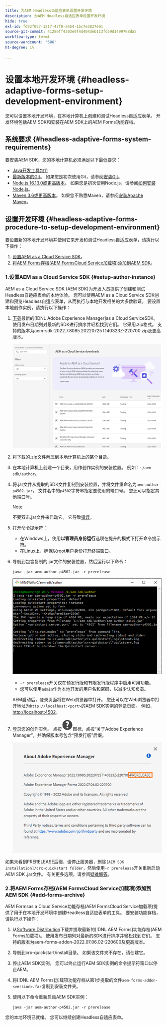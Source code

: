 ```yaml
---
title: 为AEM Headless自适应表单设置开发环境
description: 为AEM Headless自适应表单设置开发环境
hide: true
exl-id: fd92f057-1217-42f8-a454-1bc7e3827e01
source-git-commit: 41286ff4303e0f4d404deb113fd59d1499768da5
workflow-type: tm+mt
source-wordcount: '686'
ht-degree: 1%

---
```



# 设置本地开发环境 {#headless-adaptive-forms-setup-development-environment}

您可以设置本地开发环境，在本地计算机上创建和测试Headless自适应表单。 开发环境包括AEM SDK和安装在AEM SDK上的AEM Forms功能存档。
<!--
 After a Headless adaptive form or related assets are ready on the local development environment, you can deploy the Headless adaptive form application to your publishing environment. -- >

You require knowledge to build application using react, Git, and Maven to use Headless adaptive forms.

<!-- 

### Download the latest version of AEM as a Cloud Service SDK or Forms feature archive (AEM Forms add-on) from Software Distribution {#software-distribution}

To download the supported version of Adobe Experience Manager as a Cloud Service SDK or Forms feature archive (AEM Forms add-on):

1. Log in to [Software Distribution](https://experience.adobe.com/#/downloads) portal with your Adobe ID.

    >[!NOTE]
    >
    > Your Adobe Organization must be provisioned for AEM as a Cloud Service to download the AEM as a Cloud Service SDK.

1. Navigate to the **[!UICONTROL AEM as a Cloud Service]** tab.
1. Sort by published date in descending order.
1. Click on the latest Adobe Experience Manager as a Cloud Service SDK or Forms feature archive (AEM Forms add-on).
1. Review and accept the EULA. Tap the **[!UICONTROL Download]** button. -->

## 系统要求 {#headless-adaptive-forms-system-requirements}

要安装AEM SDK，您的本地计算机必须满足以下最低要求：

* [Java开发工具包11](https://experience.adobe.com/#/downloads/content/software-distribution/en/general.html?1_group.propertyvalues.property=.%2Fjcr%3Acontent%2Fmetadata%2Fdc%3AsoftwareType&amp;1_group.propertyvalues.operation=equals&amp;1_group.propertyvalues.0_values=software-type%3Atooling&amp;fulltext=Oracle%7E+JDK%7E+11%7E&amp;orderby=%40jcr%3Acontent%2Fjcr%3AlastModified&amp;orderby.sort=desc&amp;layout=list&amp;p=list&amp;p.offset=limit&amp;p.offset=0&amp;p.limit=14444)
* [最新版本的Git](https://git-scm.com/downloads)。 如果您是初次使用Git，请参阅[安装Git](https://git-scm.com/book/en/v2/Getting-Started-Installing-Git)。
* [Node.js 16.13.0或更高版本](https://nodejs.org/en/download/)。 如果您是初次使用Node.js，请参阅[如何安装Node.js](https://nodejs.dev/en/learn/how-to-install-nodejs)。
* [Maven 3.6或更高版本](https://maven.apache.org/download.cgi)。 如果您不熟悉Maven，请参阅[安装Apache Maven](https://maven.apache.org/install.html)。

## 设置开发环境 {#headless-adaptive-forms-procedure-to-setup-development-environment}

要设置新的本地开发环境并使用它来开发和测试Headless自适应表单，请执行以下操作：

1. [设置AEM as a Cloud Service SDK](#setup-author-instance)。
1. [将AEM Forms存档(AEM FormsCloud Service加载项)添加到AEM SDK](#add-forms-archive)。

<!--

1. (Optional) [Add Forms-specific users to your local Author instance](#configure-users-and-permissions).
1. (Optional) Install [Adaptive forms builder extension for Microsoft Visual Studio Code](#microsoft-visual-studio-code-extension-for-headless-adaptive-forms). 

-->

### 1.设置AEM as a Cloud Service SDK {#setup-author-instance}

AEM as a Cloud Service SDK (AEM SDK)为开发人员提供了创建和测试Headless自适应表单的本地体验。 您可以使用AEM as a Cloud Service SDK创建和预览Headless自适应表单，从而执行与本地开发相关的大多数验证。 要设置本地创作实例，请执行以下操作：

1. [下载](https://experience.adobe.com/#/downloads/content/software-distribution/en/aemcloud.html)最新的[!DNL Adobe Experience Manager]as a Cloud ServiceSDK。 使用发布日期列对最新的SDK进行排序并轻松找到它们。
它采用.zip格式。 支持的版本为aem-sdk-2022.7.8085.20220725T140323Z-220700.zip及更高版本。

   ![从软件分发门户下载AEM Cloud Service SDK](assets/software-distribution.png)


1. 将下载的.zip文件解压到本地计算机上的某个目录。
1. 在本地计算机上创建一个目录，用作创作实例的安装位置。 例如：`~/aem-sdk/author`。
1. 将.jar文件从提取的SDK文件复制到安装位置，并将文件重命名为`aem-author-p4502.jar`。 文件名中的`p4502`字符串指定要使用的端口号。 您还可以指定其他端口号。

   >[!NOTE]
   >
   > 不要双击.jar文件来启动它。 它导致[错误](https://experienceleague.adobe.com/docs/experience-manager-learn/cloud-service/local-development-environment-set-up/aem-runtime.html?lang=en#troubleshooting-double-click)。

1. 打开命令提示符：
   * 在Windows上，使用&#x200B;**以管理员身份运行**&#x200B;选项在提升的模式下打开命令提示符。
   * 在Linux上，确保以root用户身份打开终端窗口。

1. 导航到包含复制的.jar文件的安装位置，然后运行以下命令：

   `java -jar aem-author-p4502.jar -r prerelease`

   ![从软件分发门户下载AEM Cloud Service SDK](assets/install-sdk.png)

   * `-r prerelease`开关仅在预发行版和有限发行版程序中启用可用功能。
   * 您可以使用`admin`作为本地开发的用户名和密码，以减少认知负载。

   AEM启动后，登录页面将在Web浏览器中打开。 您还可以在Web浏览器中打开地址为`http://localhost:<port>`的AEM SDK实例的登录页面。 例如，[http://localhost:4502](http://localhost:4502)。

1. 登录您的创作实例。 点按![帮助](/help/assets/Help-icon.svg)图标，点按“关于Adobe Experience Manager”，并确保版本号包含“预发行版”后缀。

   ![帮助](/help/assets/prerelease.png)

如果未看到PRERELEASE后缀，请停止服务器，删除`[AEM SDK installation]/crx-quickstart folder`，然后使用`-r prerelease`开关重新启动AEM SDK .jar文件。 有关更多选项，请参阅[疑难解答](/help/troubleshooting.md)。

### 2.将AEM Forms存档(AEM FormsCloud Service加载项)添加到AEM SDK {#add-forms-archive}

AEM Formsas a Cloud Service功能存档(AEM FormsCloud Service加载项)提供了用于在本地开发环境中创建Headless自适应表单的工具。 要安装功能存档，请执行以下操作：

1. 从[Software Distribution](https://experience.adobe.com/#/downloads/content/software-distribution/en/aemcloud.html?fulltext=AEM*+Forms*+add*+on*&amp;orderby=%40jcr%3Acontent%2Fjcr%3AlastModified&amp;orderby.sort=desc&amp;layout=list&amp;p.offset=0&amp;p.limit=20)下载并提取最新的[!DNL AEM Forms]功能存档(AEM Forms加载项)。 使用发布日期列对最新的SDK进行排序并轻松找到它们。 支持的版本为aem-forms-addon-2022.07.06.02-220600及更高版本。

1. 导航到crx-quickstart/install目录。 如果该文件夹不存在，请创建它。
1. 停止AEM SDK实例。 您可以终止运行AEM SDK实例的命令提示符窗口以停止AEM。
1. 将[!DNL AEM Forms]加载项功能存档从第1步提取的文件`aem-forms-addon-<version>.far`复制到安装文件夹。
1. 使用以下命令重新启动AEM SDK实例：

   `java -jar aem-author-p4502.jar -r prerelease`

<!-- 

### 3. (Optional) Configure users and permissions {#configure-users-and-permissions}

Create seperate user accounts for Form Developer, Form Practitioner, and end users. These account help you test Headless adaptive forms for various types of users. To create a user account and add roles to the account:

1. Login to your AEM SDK instance.
1. Go to Tools > Security > Users and tap Create. The Create New User wizard opens.
1. In the details tab, specify an ID and Password. All other fields are optional. It is recommended to provide name and an email address.
1. In the Groups tab, search and select user-groups for a user depending on their role. The table below lists all types of users and pre-defined groups for each type of forms users based on their role:
  
    | User Type | AEM Group |
    |---|---|
    | Form developer | [!DNL forms-users] (AEM Forms Users), [!DNL template-authors], [!DNL workflow-users], [!DNL workflow-editors], and [!DNL fdm-authors]  |
    | Customer Experience Lead or UX Designer| [!DNL forms-users], [!DNL template-authors]|
    | AEM administrator | [!DNL aem-administrators], [!DNL fd-administrators] |
    | End user| When a user must log in to view and submit an Adaptive Form, add such users to [!DNL forms-users] group. </br> When no user authentication is required to access Adaptive Forms, do not assign any group to such users.|

<!-- ### 4. (Optional) Install Visual Studio Code extension for Headless adaptive forms {#microsoft-visual-studio-code-extension-for-headless-adaptive-forms}

You can use any IDE for developing Headless adaptive forms. Adobe provides an extension for Microsoft&reg;reg; Visual Studio Code to make it easier for you to navigate structure and develop Headless adaptive forms. The extension adds adaptive forms related IntelliSense capabilities and helps auto-complete Headless adaptive forms JSON syntax. It also adds a panel, titled Forms Tree, to help navigate structure of Headless adaptive form. To use the extension: 

1. Ensure [Microsoft Visual Studio Code 1.62.0 or later](https://code.visualstudio.com/docs/supporting/FAQ#_how-do-i-find-the-version) is installed. If you have an older version or no version installed, download the latest version from [Microsoft Website](https://code.visualstudio.com/docs/setup/setup-overview)
   >[!NOTE]
   >
   >
   > To use Visual Studio from command line on macOS, see [Launching from the command line](https://code.visualstudio.com/docs/setup/mac#_launching-from-the-command-line).

1. Download the [Adaptive forms builder extension](/help/assets/adaptive-form-builder-0.12.0.vsix).

1. Navigate the directory containing the *adaptive-form-builder-[version].vsix* file.

1. Run the following command or see [Install from a VSIX](https://code.visualstudio.com/docs/editor/extension-marketplace#_install-from-a-vsix) article for detailed instructions to install a Visual Studio Code extension from a VSIX file:

    `code -–install-extension adaptive-form-builder-[version].vsix`

    </br> Replace the [version] with actual version of the extension. For example, `code -–install-extension adaptive-form-builder-0.12.0.vsix`

    </br> 

    ![Installing extension](/help/assets/install-extension.png)

<!-- ## Create and setup a react app

Adaptive forms renderer component is a react based component. It requires a react app to run and render a Headless adaptive form. To create and setup react app:

1. Open terminal in Visual Studio code and run the following command to create a react app and installs all related dependencies:

    ```shell
    npx create-react-app [react-app-name] --scripts-version 4.0.3 --template typescript
    ```

    Where [react-app-name] represents name of the project, script version is 4.0.3, and template of type typescript. For example, the following command creates a react app named *headless-forms-demo*.

    ```shell
    npx create-react-app headless-forms-demo --scripts-version 4.0.3 --template typescript
    ```

    It may take some time to create the react app and install all the dependencies. The command creates an empty react app with latest version of react and react-dom dependencies. It does not have any artifacts related to adaptive forms renderer component.

1. Adaptive forms renderer component is based on react spectrum and requires react 16.0.0 and react-dom 16.0.0. To install react 16.0.0 and related dependencies:
    1. Open the Visual Studio code terminal Window or command prompt.
    1. Navigate to the directory of react project.  
    1. Run the following command:

        ```shell
        npm install --save react@16.0.0 react-dom@16.14.0 -force
        ```

1. Run the following command to install adaptive forms renderer component related dependencies:

    ```shell
    npm i --save @aemforms/forms-super-component @aemforms/forms-react-core-components @aemforms/forms-super-component @adobe/react-spectrum @react/react-spectrum
    ```

<!-- 1. Install dependencies for adaptive forms renderer component. Packages for these dependencies are available in Adobe Artifactory. To authenticate with Adobe Artifactory and install dependencies for adaptive forms renderer component:

    1. Create environment variables ARTIFACTORY_USER and ARTIFACTORY_API_TOKEN. The ARTIFACTORY_USER stores Adobe LDAP username and ARTIFACTORY_API_TOKEN stores your [Adobe Artifactory token](https://wiki.corp.adobe.com/display/Artifactory/API+Keys)

    1. Run the following command to set NPM_TOKEN and NPM_EMAIL tokens:

        ```shell

        auth=$(curl -s -u${ARTIFACTORY_USER}:${ARTIFACTORY_API_TOKEN} https://artifactory.corp.adobe.com/artifactory/api/npm/auth)
        export NPM_TOKEN=$(echo "${auth}" | grep "_auth" | awk -F " " '{ print $3 }')
        export NPM_EMAIL=$(echo "${auth}" | grep "email" | awk -F " " '{ print $3 }')
        ```

        These tokens are required to communicated with Adobe Artifactory.

    1. Create a .npmrc file in the react project.

        ![.npmrc file](/help/assets/npmrc.png)

    1. Add the following code to the file:

        ```shell
        @aemforms:registry=https://artifactory.corp.adobe.com/artifactory/api/npm/npm-aem-release/
        @react:registry=https://artifactory.corp.adobe.com/artifactory/api/npm/npm-react-release/
        @quarry:registry=https://artifactory.corp.adobe.com/artifactory/api/npm/npm-adobe-release-local/
        //artifactory.corp.adobe.com/artifactory/api/npm/npm-adobe-release-loca/:_auth=${NPM_TOKEN}
        //artifactory.corp.adobe.com/artifactory/api/npm/npm-aem-release/:_auth=${NPM_TOKEN}
        //artifactory.corp.adobe.com/artifactory/api/npm/npm-react-release/:_auth=${NPM_TOKEN}
        _auth=${NPM_TOKEN}
        email=${NPM_EMAIL}
        always-auth=true
        ```

        It defines the antifactory repositories to use for Headless adaptive forms, react, and quarry related scope.
    1. Run the following command to install adaptive forms renderer component related dependencies:

    ```shell
    npm i --save @aemforms/crispr-react-bindings @aemforms/crispr-react-core-components @adobe/react-spectrum @react/react-spectrum
    ```
 
-->
您的本地环境已就绪。 您可以继续创建Headless自适应表单。
